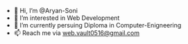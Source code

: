 - 👋 Hi, I’m @Aryan-Soni
- 👀 I’m interested in Web Development
- 🌱 I’m currently persuing Diploma in Computer-Enigneering 
- 📫 Reach me via web.vault0516@gmail.com

<!---
Web-Vault/Web-Vault is a ✨ special ✨ repository because its `README.md` (this file) appears on your GitHub profile.
You can click the Preview link to take a look at your changes.
--->

